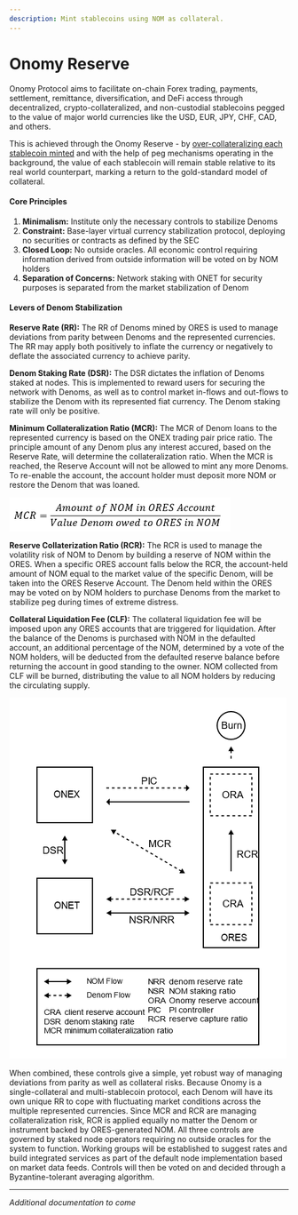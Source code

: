 ```yaml
---
description: Mint stablecoins using NOM as collateral.
---
```


# Onomy Reserve

Onomy Protocol aims to facilitate on-chain Forex trading, payments, settlement, remittance, diversification, and DeFi access through decentralized, crypto-collateralized, and non-custodial stablecoins pegged to the value of major world currencies like the USD, EUR, JPY, CHF, CAD, and others.

This is achieved through the Onomy Reserve - by [over-collateralizing each stablecoin minted](https://docs.onomy.io/founding-philosophy/stablecoins-and-collateral) and with the help of peg mechanisms operating in the background, the value of each stablecoin will remain stable relative to its real world counterpart, marking a return to the gold-standard model of collateral.

#### Core Principles

1. **Minimalism:** Institute only the necessary controls to stabilize Denoms
2. **Constraint:** Base-layer virtual currency stabilization protocol, deploying no securities or contracts as defined by the SEC
3. **Closed Loop:** No outside oracles. All economic control requiring information derived from outside information will be voted on by NOM holders
4. **Separation of Concerns:** Network staking with ONET for security purposes is separated from the market stabilization of Denom

#### **Levers of Denom Stabilization**

**Reserve Rate (RR):** The RR of Denoms mined by ORES is used to manage deviations from parity between Denoms and the represented currencies. The RR may apply both positively to inflate the currency or negatively to deflate the associated currency to achieve parity.

**Denom Staking Rate (DSR):** The DSR dictates the inflation of Denoms staked at nodes. This is implemented to reward users for securing the network with Denoms, as well as to control market in-flows and out-flows to stabilize the Denom with its represented fiat currency. The Denom staking rate will only be positive.

**Minimum Collateralization Ratio (MCR):** The MCR of Denom loans to the represented currency is based on the ONEX trading pair price ratio. The principle amount of any Denom plus any interest accured, based on the Reserve Rate, will determine the collateralization ratio. When the MCR is reached, the Reserve Account will not be allowed to mint any more Denoms. To re-enable the account, the account holder must deposit more NOM or restore the Denom that was loaned.

![](../.gitbook/assets/image.png)

**Reserve Collaterization Ratio (RCR):** The RCR is used to manage the volatility risk of NOM to Denom by building a reserve of NOM within the ORES. When a specific ORES account falls below the RCR, the account-held amount of NOM equal to the market value of the specific Denom, will be taken into the ORES Reserve Account. The Denom held within the ORES may be voted on by NOM holders to purchase Denoms from the market to stabilize peg during times of extreme distress.

**Collateral Liquidation Fee (CLF):** The collateral liquidation fee will be imposed upon any ORES accounts that are triggered for liquidation. After the balance of the Denoms is purchased with NOM in the defaulted account, an additional percentage of the NOM, determined by a vote of the NOM holders, will be deducted from the defaulted reserve balance before returning the account in good standing to the owner. NOM collected from CLF will be burned, distributing the value to all NOM holders by reducing the circulating supply.&#x20;

![](<../.gitbook/assets/image (1) (1).png>)

When combined, these controls give a simple, yet robust way of managing deviations from parity as well as collateral risks. Because Onomy is a single-collateral and multi-stablecoin protocol, each Denom will have its own unique RR to cope with fluctuating market conditions across the multiple represented currencies. Since MCR and RCR are managing collateralization risk, RCR is applied equally no matter the Denom or instrument backed by ORES-generated NOM. All three controls are governed by staked node operators requiring no outside oracles for the system to function. Working groups will be established to suggest rates and build integrated services as part of the default node implementation based on market data feeds. Controls will then be voted on and decided through a Byzantine-tolerant averaging algorithm.

****

_Additional documentation to come_
